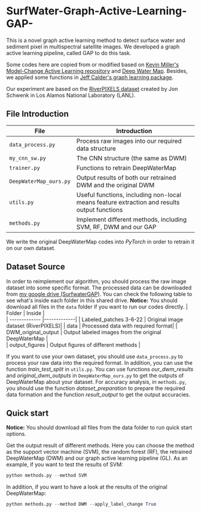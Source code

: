 # SurfWater-Graph-Active-Learning-GAP-
This is a novel graph active learning method to detect surface water and sediment pixel in multispectral satellite images. We developed a graph active learning pipeline, called GAP to do this task.

Some codes here are copied from or modified based on [Kevin Miller's Model-Change Active Learning repository](https://github.com/millerk22/model-change-paper "Model Change Paper") and [Deep Water Map](https://github.com/isikdogan/deepwatermap "Deep Water Map source codes"). Besides, we applied some functions in [Jeff Calder's graph learning package](https://github.com/jwcalder/GraphLearning "Graph Learning Package").

Our experiment are based on the [RiverPIXELS dataset](https://data.ess-dive.lbl.gov/view/doi:10.15485/1865732 "RiverPIXELS") created by Jon Schwenk in Los Alamos National Laboratory (LANL). 

## File Introduction
| File        | Introduction       |  
| ------------- |-------------| 
| `data_process.py`  | Process raw images into our required data structure  |  
| `my_cnn_sw.py`        | The CNN structure (the same as DWM)| 
| `trainer.py`  | Functions to retrain DeepWaterMap  |  
| `DeepWaterMap_ours.py` | Output results of both our retrained DWM and the original DWM | 
| `utils.py`  | Useful functions, including non-local means feature extraction and results output functions |  
| `methods.py`  | Implement different methods, including SVM, RF, DWM and our GAP|  

We write the original DeepWaterMap codes into *PyTorch* in order to retrain it on our own dataset.

## Dataset Source
In order to reimplement our algorithm, you should process the raw image dataset into some specific format. The processed data can be downloaded from [my google drive (SurfwaterGAP)](https://drive.google.com/drive/folders/17wxkCVneJrozsX-q-9XmyhF09LCfvaNO?usp=sharing "SurfwaterGAP"). You can check the following table to see what's inside each folder in this shared drive. **Notice:** You should download all files in the `data` folder if you want to run our codes directly.
| Folder        | Inside        |  
| ------------- |-------------| 
| Labeled_patches 3-6-22  | Original image dataset (RiverPIXELS)| 
| data          | Processed data with required format| 
| DWM_original_output     | Output labeled images from the original DeepWaterMap  |  
| output_figures | Output figures of different methods  | 

If you want to use your own dataset, you should use `data_process.py` to process your raw data into the required format. In addition, you can use the function *train_test_split* in `utils.py`. You can use functions *our_dwm_results* and *original_dwm_outputs* in `DeepWaterMap_ours.py` to get the outputs of DeepWaterMap about your dataset. For accuracy analysis, in `methods.py`, you should use the function *dataset_preparation* to prepare the required data formation and the function *result_output* to get the output accuracies.

## Quick start
**Notice:** You should download all files from the data folder to run quick start options.

Get the output result of different methods. Here you can choose the method as the support vector machine (SVM), the random forest (RF), the retrained DeepWaterMap (DWM) and our graph active learning pipeline (GL). As an example, if you want to test the results of SVM:
```python
python methods.py --method SVM 
```
In addition, if you want to have a look at the results of the original DeepWaterMap:
```python
python methods.py --method DWM --apply_label_change True 
```

